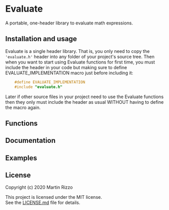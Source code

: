 Evaluate
========

A portable, one-header library to evaluate math expressions.

<!-- Evaluate will be the mathematical expression evaluator used in KAS assembler -->


Installation and usage
----------------------

Evaluate is a single header library. That is, you only need to copy the `'evaluate.h'` header into any folder of your project's source tree. Then when you want to start using Evaluate functions for first time, you must include the header in your code but making sure to define EVALUATE_IMPLEMENTATION macro just before including it:

```C
    #define EVALUATE_IMPLEMENTATION
    #include "evaluate.h"
```

Later if other source files in your project need to use the Evaluate functions then they only must include the header as usual WITHOUT having to define the macro again.

Functions
---------

Documentation
-------------

Examples
--------

License
-------

Copyright (c) 2020 Martin Rizzo

This project is licensed under the MIT license.  
See the [LICENSE.md]("LICENSE.md") file for details.
